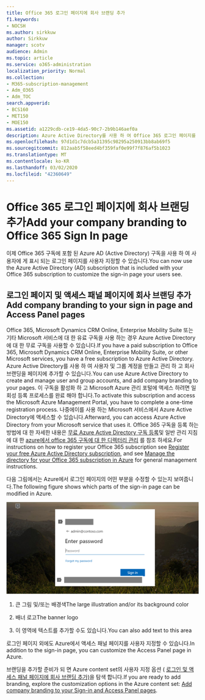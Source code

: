 ```yaml
---
title: Office 365 로그인 페이지에 회사 브랜딩 추가
f1.keywords:
- NOCSH
ms.author: sirkkuw
author: Sirkkuw
manager: scotv
audience: Admin
ms.topic: article
ms.service: o365-administration
localization_priority: Normal
ms.collection:
- M365-subscription-management
- Adm_O365
- Adm_TOC
search.appverid:
- BCS160
- MET150
- MOE150
ms.assetid: a1229cdb-ce19-4da5-90c7-2b9b146aef0a
description: Azure Active Directory를 사용 하 여 Office 365 로그인 페이지를 사용자 지정 합니다. 로그인 페이지에 그림, 로고 및 텍스트를 추가할 수 있습니다.
ms.openlocfilehash: 97d1d1c7dcb5a31395c98295a250913bb8ab69f5
ms.sourcegitcommit: 812aab5f58eed4bf359faf0e99f7f876af5b1023
ms.translationtype: MT
ms.contentlocale: ko-KR
ms.lasthandoff: 03/02/2020
ms.locfileid: "42360649"
---
```

# <a name="add-your-company-branding-to-office-365-sign-in-page"></a><span data-ttu-id="dbf38-104">Office 365 로그인 페이지에 회사 브랜딩 추가</span><span class="sxs-lookup"><span data-stu-id="dbf38-104">Add your company branding to Office 365 Sign In page</span></span>

 <span data-ttu-id="dbf38-105">이제 Office 365 구독에 포함 된 Azure AD (Active Directory) 구독을 사용 하 여 사용자에 게 표시 되는 로그인 페이지를 사용자 지정할 수 있습니다.</span><span class="sxs-lookup"><span data-stu-id="dbf38-105">You can now use the Azure Active Directory (AD) subscription that is included with your Office 365 subscription to customize the sign-in page your users see.</span></span> 
  
## <a name="add-company-branding-to-your-sign-in-page-and-access-panel-pages"></a><span data-ttu-id="dbf38-106">로그인 페이지 및 액세스 패널 페이지에 회사 브랜딩 추가</span><span class="sxs-lookup"><span data-stu-id="dbf38-106">Add company branding to your sign in page and Access Panel pages</span></span>

<span data-ttu-id="dbf38-107">Office 365, Microsoft Dynamics CRM Online, Enterprise Mobility Suite 또는 기타 Microsoft 서비스에 대 한 유료 구독을 사용 하는 경우 Azure Active Directory에 대 한 무료 구독을 사용할 수 있습니다.</span><span class="sxs-lookup"><span data-stu-id="dbf38-107">If you have a paid subscription to Office 365, Microsoft Dynamics CRM Online, Enterprise Mobility Suite, or other Microsoft services, you have a free subscription to Azure Active Directory.</span></span> <span data-ttu-id="dbf38-108">Azure Active Directory를 사용 하 여 사용자 및 그룹 계정을 만들고 관리 하 고 회사 브랜딩을 페이지에 추가할 수 있습니다.</span><span class="sxs-lookup"><span data-stu-id="dbf38-108">You can use Azure Active Directory to create and manage user and group accounts, and add company branding to your pages.</span></span> <span data-ttu-id="dbf38-109">이 구독을 활성화 하 고 Microsoft Azure 관리 포털에 액세스 하려면 일회성 등록 프로세스를 완료 해야 합니다.</span><span class="sxs-lookup"><span data-stu-id="dbf38-109">To activate this subscription and access the Microsoft Azure Management Portal, you have to complete a one-time registration process.</span></span> <span data-ttu-id="dbf38-110">나중에이를 사용 하는 Microsoft 서비스에서 Azure Active Directory에 액세스할 수 있습니다.</span><span class="sxs-lookup"><span data-stu-id="dbf38-110">Afterward, you can access Azure Active Directory from your Microsoft service that uses it.</span></span> <span data-ttu-id="dbf38-111">Office 365 구독을 등록 하는 방법에 대 한 자세한 내용은 [무료 Azure Active Directory 구독 등록](https://go.microsoft.com/fwlink/p/?LinkID=527966)및 일반 관리 지침에 대 한 [azure에서 office 365 구독에 대 한 디렉터리 관리](https://go.microsoft.com/fwlink/p/?LinkId=620076) 를 참조 하세요.</span><span class="sxs-lookup"><span data-stu-id="dbf38-111">For instructions on how to register your Office 365 subscription see [Register your free Azure Active Directory subscription](https://go.microsoft.com/fwlink/p/?LinkID=527966), and see [Manage the directory for your Office 365 subscription in Azure](https://go.microsoft.com/fwlink/p/?LinkId=620076) for general management instructions.</span></span> 
  
<span data-ttu-id="dbf38-112">다음 그림에서는 Azure에서 로그인 페이지의 어떤 부분을 수정할 수 있는지 보여줍니다.</span><span class="sxs-lookup"><span data-stu-id="dbf38-112">The following figure shows which parts of the sign-in page can be modified in Azure.</span></span>
  
![사용자 지정할 수 있는 Office 365 로그인 페이지 영역입니다.](../../media/screenshotbranding.png)
  
1. <span data-ttu-id="dbf38-114">큰 그림 및/또는 배경색</span><span class="sxs-lookup"><span data-stu-id="dbf38-114">The large illustration and/or its background color</span></span>
    
2. <span data-ttu-id="dbf38-115">배너 로고</span><span class="sxs-lookup"><span data-stu-id="dbf38-115">The banner logo</span></span>
    
3. <span data-ttu-id="dbf38-116">이 영역에 텍스트를 추가할 수도 있습니다.</span><span class="sxs-lookup"><span data-stu-id="dbf38-116">You can also add text to this area</span></span>
    
<span data-ttu-id="dbf38-117">로그인 페이지 외에도 Azure에서 액세스 패널 페이지를 사용자 지정할 수 있습니다.</span><span class="sxs-lookup"><span data-stu-id="dbf38-117">In addition to the sign-in page, you can customize the Access Panel page in Azure.</span></span>
  
<span data-ttu-id="dbf38-118">브랜딩을 추가할 준비가 되 면 Azure content set의 사용자 지정 옵션 ( [로그인 및 액세스 패널 페이지에 회사 브랜딩 추가)](https://go.microsoft.com/fwlink/p/?LinkId=620077)을 탐색 합니다.</span><span class="sxs-lookup"><span data-stu-id="dbf38-118">If you are ready to add branding, explore the customization options in the Azure content set: [Add company branding to your Sign-in and Access Panel pages](https://go.microsoft.com/fwlink/p/?LinkId=620077).</span></span>
